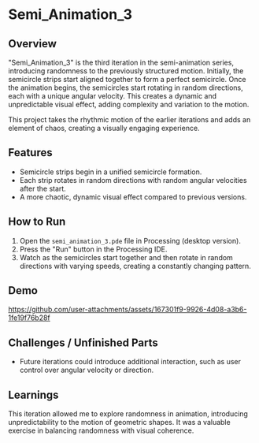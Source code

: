 # Semi_Animation_3

## Overview
"Semi_Animation_3" is the third iteration in the semi-animation series, introducing randomness to the previously structured motion. Initially, the semicircle strips start aligned together to form a perfect semicircle. Once the animation begins, the semicircles start rotating in random directions, each with a unique angular velocity. This creates a dynamic and unpredictable visual effect, adding complexity and variation to the motion.

This project takes the rhythmic motion of the earlier iterations and adds an element of chaos, creating a visually engaging experience.

## Features
- Semicircle strips begin in a unified semicircle formation.
- Each strip rotates in random directions with random angular velocities after the start.
- A more chaotic, dynamic visual effect compared to previous versions.

## How to Run
1. Open the `semi_animation_3.pde` file in Processing (desktop version).
2. Press the "Run" button in the Processing IDE.
3. Watch as the semicircles start together and then rotate in random directions with varying speeds, creating a constantly changing pattern.

## Demo


https://github.com/user-attachments/assets/167301f9-9926-4d08-a3b6-1fe19f76b28f



## Challenges / Unfinished Parts
- Future iterations could introduce additional interaction, such as user control over angular velocity or direction.

## Learnings
This iteration allowed me to explore randomness in animation, introducing unpredictability to the motion of geometric shapes. It was a valuable exercise in balancing randomness with visual coherence.

